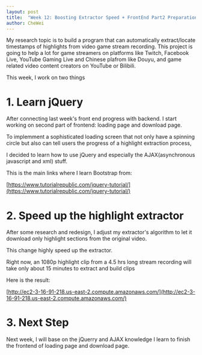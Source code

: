 ```yaml
---
layout: post
title:  "Week 12: Boosting Extractor Speed + FrontEnd Part2 Preparation"
author: CheWei
---
```

My research topic is to build a program that can automatically extract/locate timestamps of highlights from video game stream recording.
This project is going to help a lot for game streamers on platforms like Twitch, Facebook Live, YouTube Gaming Live and Chinese plafrom like Douyu, and game related video content creators on YouTube or Bilibili.

This week, I work on two things

# 1. Learn jQuery

After connecting last week's front end progress with backend. I start working on second part of frontend: loading page and download page.

To implemment a sophisticated loading screen that not only have a spinning circle but also can tell users the progress of a highlight extraction process, 

I decided to learn how to use jQuery and especially the AJAX(asynchronous javascript and xml) stuff.

This is the main links where I learn Bootstrap from:

[https://www.tutorialrepublic.com/jquery-tutorial/](https://www.tutorialrepublic.com/jquery-tutorial/)


# 2. Speed up the highlight extractor

After some research and redesign, I adjust my extractor's algorithm to let it download only highlight sections from the original video.

This change highly speed up the extractor.

Right now, an 1080p highlight clip from a 4.5 hrs long stream recording will take only about 15 minutes to extract and build clips

Here is the result:

[http://ec2-3-16-91-218.us-east-2.compute.amazonaws.com/](http://ec2-3-16-91-218.us-east-2.compute.amazonaws.com/)

# 3. Next Step

Next week, I will base on the jQuerry and AJAX knowledge I learn to finish the frontend of loading page and download page.